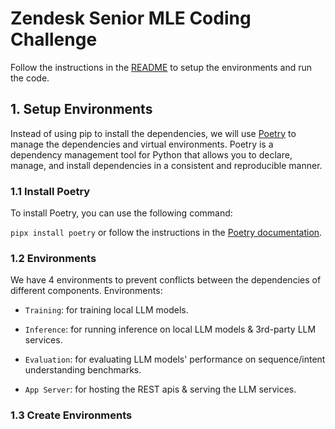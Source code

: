 # Zendesk Senior MLE Coding Challenge

Follow the instructions in the [README](README.md) to setup the environments and run the code.

## 1. Setup Environments

Instead of using pip to install the dependencies, we will use [Poetry](https://python-poetry.org/) to manage the dependencies and virtual environments. Poetry is a dependency management tool for Python that allows you to declare, manage, and install dependencies in a consistent and reproducible manner.

### 1.1 Install Poetry

To install Poetry, you can use the following command:

```pipx install poetry```
or follow the instructions in the [Poetry documentation](https://python-poetry.org/docs/#installation).

### 1.2 Environments

We have 4 environments to prevent conflicts between the dependencies of different components. Environments:

- `Training`: for training local LLM models.
  
- `Inference`: for running inference on local LLM models & 3rd-party LLM services.
  
- `Evaluation`: for evaluating LLM models' performance on sequence/intent understanding benchmarks.
  
- `App Server`: for hosting the REST apis & serving the LLM services.

### 1.3 Create Environments

